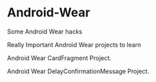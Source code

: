 # Android-Wear
Some Android Wear hacks

Really Important Android Wear projects to learn

Android Wear CardFragment Project.

Android Wear DelayConfirmationMessage Project.
